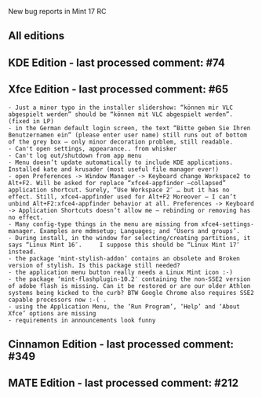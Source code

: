 New bug reports in Mint 17 RC

All editions
------------
	

KDE Edition - last processed comment: #74
-----------------------------------------
	
	
Xfce Edition - last processed comment: #65
------------------------------------------
	- Just a minor typo in the installer slidershow: “können mir VLC abgespielt werden” should be “können mit VLC abgespielt werden”. (fixed in LP)
	- in the German default login screen, the text “Bitte geben Sie Ihren Benutzernamen ein” (please enter user name) still runs out of bottom of the grey box – only minor decoration problem, still readable.
	- Can't open settings, appearance.. from whisker
	- Can't log out/shutdown from app menu
	- Menu doesn’t update automatically to include KDE applications. Installed kate and krusader (most useful file manager ever!)
	- open Preferences -> Window Manager -> Keyboard change Workspace2 to Alt+F2. Will be asked for replace “xfce4-appfinder –collapsed” application shortcut. Surely, “Use Workspace 2″ … but it has no effect. Still, xfce4-appfinder used for Alt+F2 Moreover – I can’t unbind Alt+F2:xfce4-appfinder behavior at all. Preferences -> Keyboard -> Application Shortcuts doesn’t allow me – rebinding or removing has no effect.
	- Many config-type things in the menu are missing from xfce4-settings-manager. Examples are mdmsetup; Languages; and ‘Users and groups’.
	- During install, in the window for selecting/creating partitions, it says “Linux Mint 16″. 	I suppose this should be “Linux Mint 17″ instead.
	- the package ‘mint-stylish-addon’ contains an obsolete and Broken version of stylish. Is this package still needed?
	- the application menu button really needs a Linux Mint icon :-) 
	- the package ‘mint-flashplugin-10.2′ containing the non-SSE2 version of adobe flash is missing. Can it be restored or are our older Athlon systems being kicked to the curb? BTW Google Chrome also requires SSE2 capable processors now :-( .
	- using the Application Menu, the ‘Run Program’, ‘Help’ and ‘About Xfce’ options are missing
	- requirements in announcements look funny

Cinnamon Edition - last processed comment: #349
-----------------------------------------------
	
MATE Edition - last processed comment: #212
-------------------------------------------